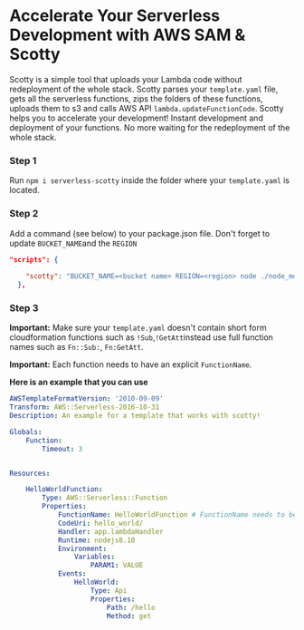 # Accelerate Your Serverless Development with AWS SAM & Scotty

Scotty is a simple tool that uploads your Lambda code without redeployment of the whole stack. Scotty parses your `template.yaml` file, gets all the serverless functions, zips the folders of these functions, uploads them to s3 and calls AWS API `lambda.updateFunctionCode`. Scotty helps you to accelerate your development! Instant development and deployment of your functions. No more waiting for the redeployment of the whole stack.

### Step 1

Run `npm i serverless-scotty` inside the folder where your `template.yaml` is located.

### Step 2

Add a command (see below) to your package.json file. Don't forget to update `BUCKET_NAME`and the `REGION`

```json
"scripts": {
    
    "scotty": "BUCKET_NAME=<bucket name> REGION=<region> node ./node_modules/.bin/scotty"
  },
```

### Step 3

**Important:** Make sure your `template.yaml` doesn't contain short form cloudformation functions such as `!Sub`,`!GetAtt`instead use full function names such as `Fn::Sub:`, `Fn:GetAtt`. 

**Important:** Each function needs to have an explicit `FunctionName`. 

**Here is an example that you can use**
```yaml
AWSTemplateFormatVersion: '2010-09-09'
Transform: AWS::Serverless-2016-10-31
Description: An example for a template that works with scotty!

Globals:
    Function:
        Timeout: 3


Resources:

    HelloWorldFunction:
        Type: AWS::Serverless::Function 
        Properties:
            FunctionName: HelloWorldFunction # FunctionName needs to be explicitly passed here!!!
            CodeUri: hello_world/
            Handler: app.lambdaHandler
            Runtime: nodejs8.10
            Environment: 
                Variables:
                    PARAM1: VALUE
            Events:
                HelloWorld:
                    Type: Api 
                    Properties:
                        Path: /hello
                        Method: get


```

